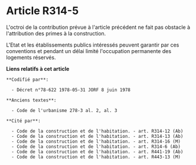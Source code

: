 # Article R314-5

L'octroi de la contribution prévue à l'article précédent ne fait pas obstacle à l'attribution des primes à la construction.

L'Etat et les établissements publics intéressés peuvent garantir par ces conventions et pendant un délai limité l'occupation
permanente des logements réservés.

**Liens relatifs à cet article**

	**Codifié par**:

	  - Décret n°78-622 1978-05-31 JORF 8 juin 1978

	**Anciens textes**:

	  - Code de l'urbanisme 278-3 al. 2, al. 3

	**Cité par**:

	  - Code de la construction et de l'habitation. - art. R314-12 (Ab)
	  - Code de la construction et de l'habitation. - art. R314-13 (Ab)
	  - Code de la construction et de l'habitation. - art. R314-16 (M)
	  - Code de la construction et de l'habitation. - art. R314-6 (Ab)
	  - Code de la construction et de l'habitation. - art. R441-19 (Ab)
	  - Code de la construction et de l'habitation. - art. R443-13 (M)
